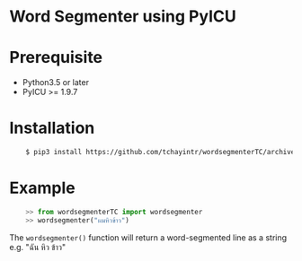 # Word Segmenter using PyICU

# Prerequisite
 - Python3.5 or later
 - PyICU >= 1.9.7

# Installation
```bash
    $ pip3 install https://github.com/tchayintr/wordsegmenterTC/archive/master.zip
```
# Example
```python
    >> from wordsegmenterTC import wordsegmenter
    >> wordsegmenter("ผมหิวข้าว")
```

The `wordsegmenter()` function will return a word-segmented line as a string e.g. "ฉัน หิว ข้าว"
